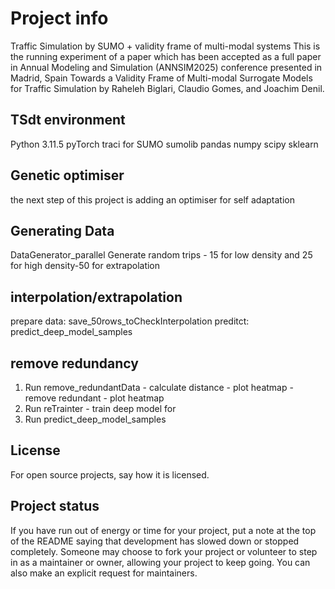 # Project info
Traffic Simulation by SUMO + validity frame of multi-modal systems
This is the running experiment of a paper which has been accepted as a full paper in Annual Modeling and Simulation (ANNSIM2025) conference presented in Madrid, Spain
Towards a Validity Frame of Multi-modal Surrogate Models for Traffic Simulation by Raheleh Biglari, Claudio Gomes, and Joachim Denil.
## TSdt environment
Python 3.11.5
pyTorch
traci for SUMO
sumolib
pandas
numpy
scipy
sklearn

## Genetic optimiser
the next step of this project is adding an optimiser for self adaptation

## Generating Data
DataGenerator_parallel
Generate random trips - 15 for low density and 25 for high density-50 for extrapolation

## interpolation/extrapolation
prepare data: save_50rows_toCheckInterpolation
preditct: predict_deep_model_samples

## remove redundancy
1. Run remove_redundantData - calculate distance - plot heatmap - remove redundant - plot heatmap
2. Run reTrainter - train deep model for 
3. Run predict_deep_model_samples







## License
For open source projects, say how it is licensed.

## Project status
If you have run out of energy or time for your project, put a note at the top of the README saying that development has slowed down or stopped completely. Someone may choose to fork your project or volunteer to step in as a maintainer or owner, allowing your project to keep going. You can also make an explicit request for maintainers.
